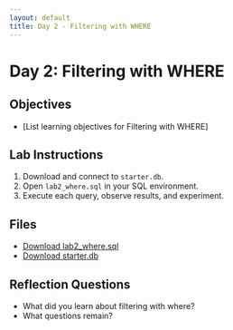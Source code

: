 ```yaml
---
layout: default
title: Day 2 - Filtering with WHERE
---
```


# Day 2: Filtering with WHERE

## Objectives
- [List learning objectives for Filtering with WHERE]

## Lab Instructions
1. Download and connect to `starter.db`.
2. Open `lab2_where.sql` in your SQL environment.
3. Execute each query, observe results, and experiment.

## Files
- [Download lab2_where.sql](../../sql/lab2_where.sql)
- [Download starter.db](../../db/starter.db)

## Reflection Questions
- What did you learn about filtering with where?
- What questions remain?
